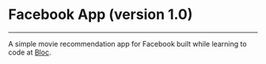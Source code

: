 Facebook App (version 1.0)
=========
---
A simple movie recommendation app for Facebook built while learning to code at [Bloc](https://www.bloc.io/). 


